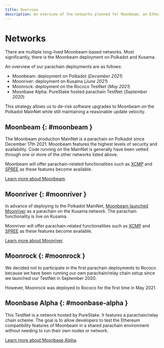 ```yaml
---
title: Overview
description: An overview of the networks planned for Moonbeam, an Ethereum-compatible smart contract parachain on Polkadot.
---
```


# Networks

There are multiple long-lived Moonbeam-based networks. Most significantly, there is the Moonbeam deployment on Polkadot and Kusama.

An overview of our parachain deployments are as follows:

 - Moonbeam: deployment on Polkadot (_December 2021_)
 - Moonriver: deployment on Kusama (_June 2021_)
 - Moonrock: deployment on the Rococo TestNet (_May 2021_)
 - Moonbase Alpha: PureStake hosted parachain TestNet (_September 2020_) 
 
This strategy allows us to de-risk software upgrades to Moonbeam on the Polkadot MainNet while still maintaining a reasonable update velocity.

## Moonbeam {: #moonbeam } 

The Moonbeam production MainNet is a parachain on Polkadot since December 17th 2021. Moonbeam features the highest levels of security and availability. Code running on the MainNet is generally have been vetted through one or more of the other networks listed above.

Moonbeam will offer parachain-related functionalities such as [XCMP](https://wiki.polkadot.network/docs/learn-crosschain) and [SPREE](https://wiki.polkadot.network/docs/learn-spree) as these features become available.

[Learn more about Moonbeam](/learn/platform/networks/moonbeam/).

## Moonriver {: #moonriver } 

In advance of deploying to the Polkadot MainNet, [Moonbeam launched Moonriver](https://moonbeam.network/announcements/moonriver-launch-kusama/) as a parachain on the Kusama network. The parachain functionality is live on Kusama.

Moonriver will offer parachain-related functionalities such as [XCMP](https://wiki.polkadot.network/docs/learn-crosschain) and [SPREE](https://wiki.polkadot.network/docs/learn-spree) as these features become available.

[Learn more about Moonriver](/learn/platform/networks/moonriver/).

## Moonrock {: #moonrock } 

We decided not to participate in the first parachain deployments to Rococo because we have been running our own parachain/relay chain setup since we launched our TestNet in September 2020.

However, Moonrock was deployed to Rococo for the first time in May 2021. 

## Moonbase Alpha {: #moonbase-alpha } 

This TestNet is a network hosted by PureStake. It features a parachain/relay chain scheme. The goal is to allow developers to test the Ethereum compatibility features of Moonbeam in a shared parachain environment without needing to run their own nodes or network.

[Learn more about Moonbase Alpha](/learn/platform/networks/moonbase/).




